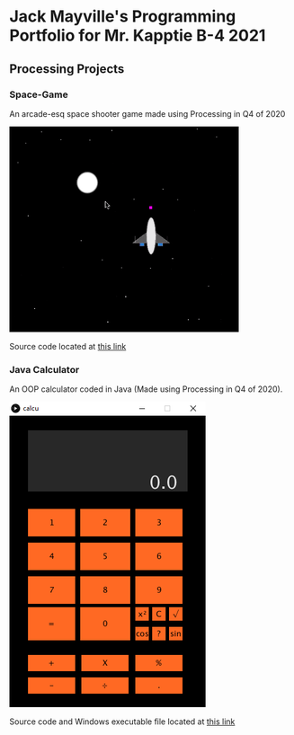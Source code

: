# Jack Mayville's Programming Portfolio for Mr. Kapptie B-4 2021

## Processing Projects

### Space-Game

An arcade-esq space shooter game made using Processing in Q4 of 2020

![Space-Game](https://github.com/JackSuperior/ProgrammingPortfolio/blob/gh-pages/image/space.PNG?raw=true)

Source code located at [this link](https://github.com/JackSuperior/ProgrammingPortfolio/tree/gh-pages/src/SpaceGameBase)

### Java Calculator

An OOP calculator coded in Java (Made using Processing in Q4 of 2020).

![Java Calculator](https://github.com/JackSuperior/ProgrammingPortfolio/blob/gh-pages/image/calculato.PNG?raw=true)

Source code and Windows executable file located at [this link](https://github.com/JackSuperior/ProgrammingPortfolio/tree/gh-pages/src/Calculator)

